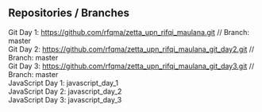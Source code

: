 ## Repositories / Branches

Git Day 1: https://github.com/rfqma/zetta_upn_rifqi_maulana.git // Branch: master <br>
Git Day 2: https://github.com/rfqma/zetta_upn_rifqi_maulana_git_day2.git // Branch: master <br>
Git Day 3: https://github.com/rfqma/zetta_upn_rifqi_maulana_git_day3.git // Branch: master <br>
JavaScript Day 1: javascript_day_1 <br>
JavaScript Day 2: javascript_day_2 <br>
JavaScript Day 3: javascript_day_3 <br>

